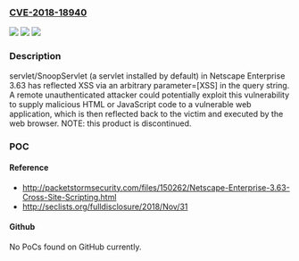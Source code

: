 ### [CVE-2018-18940](https://cve.mitre.org/cgi-bin/cvename.cgi?name=CVE-2018-18940)
![](https://img.shields.io/static/v1?label=Product&message=n%2Fa&color=blue)
![](https://img.shields.io/static/v1?label=Version&message=n%2Fa&color=blue)
![](https://img.shields.io/static/v1?label=Vulnerability&message=n%2Fa&color=brighgreen)

### Description

servlet/SnoopServlet (a servlet installed by default) in Netscape Enterprise 3.63 has reflected XSS via an arbitrary parameter=[XSS] in the query string. A remote unauthenticated attacker could potentially exploit this vulnerability to supply malicious HTML or JavaScript code to a vulnerable web application, which is then reflected back to the victim and executed by the web browser.  NOTE: this product is discontinued.

### POC

#### Reference
- http://packetstormsecurity.com/files/150262/Netscape-Enterprise-3.63-Cross-Site-Scripting.html
- http://seclists.org/fulldisclosure/2018/Nov/31

#### Github
No PoCs found on GitHub currently.

